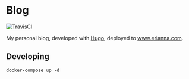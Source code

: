 # Blog

[![TravisCI](https://img.shields.io/travis/charlesportwoodii/www.erianna.com.svg?style=flat-square "TravisCI")](https://travis-ci.org/charlesportwoodii/www.erianna.com)

My personal blog, developed with [Hugo](https://gohugo.io), deployed to www.erianna.com.

## Developing

```
docker-compose up -d
```
